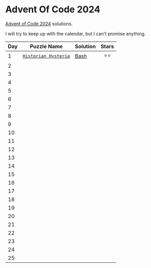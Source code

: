 # Advent Of Code 2024

[Advent of Code 2024](https://adventofcode.com/2024/about) solutions.

I will try to keep up with the calendar, but I can't promise anything.

| Day | Puzzle Name                                                 | Solution                  | Stars |
| --- | ----------------------------------------------------------- | ------------------------- | :---: |
| 1   | [`Historian Hysteria`](https://adventofcode.com/2024/day/1) | [Bash](Day01/solution.sh) | ⭐⭐  |
| 2   |                                                             |                           |       |
| 3   |                                                             |                           |       |
| 4   |                                                             |                           |       |
| 5   |                                                             |                           |       |
| 6   |                                                             |                           |       |
| 7   |                                                             |                           |       |
| 8   |                                                             |                           |       |
| 9   |                                                             |                           |       |
| 10  |                                                             |                           |       |
| 11  |                                                             |                           |       |
| 12  |                                                             |                           |       |
| 13  |                                                             |                           |       |
| 14  |                                                             |                           |       |
| 15  |                                                             |                           |       |
| 16  |                                                             |                           |       |
| 17  |                                                             |                           |       |
| 18  |                                                             |                           |       |
| 19  |                                                             |                           |       |
| 20  |                                                             |                           |       |
| 21  |                                                             |                           |       |
| 22  |                                                             |                           |       |
| 23  |                                                             |                           |       |
| 24  |                                                             |                           |       |
| 25  |                                                             |                           |       |
